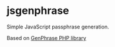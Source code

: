 # jsgenphrase

Simple JavaScript passphrase generation.

Based on [GenPhrase PHP library](https://github.com/timoh6/GenPhrase)
